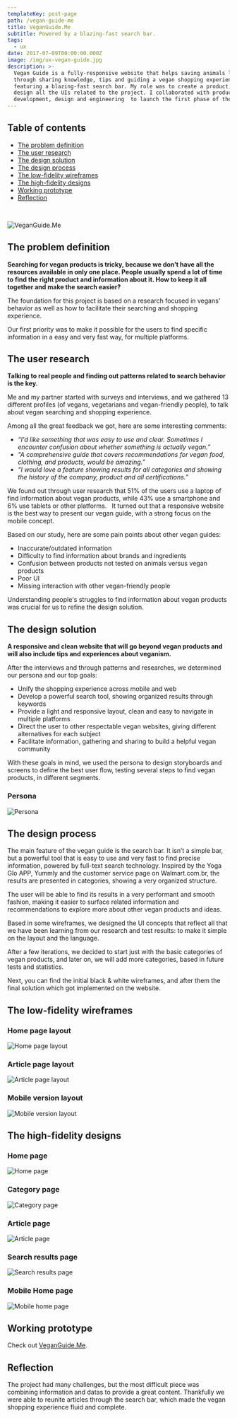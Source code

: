 ```yaml
---
templateKey: post-page
path: /vegan-guide-me
title: VeganGuide.Me
subtitle: Powered by a blazing-fast search bar.
tags:
  - ux
date: 2017-07-09T00:00:00.000Z
image: /img/ux-vegan-guide.jpg
description: >-
  Vegan Guide is a fully-responsive website that helps saving animals lives
  through sharing knowledge, tips and guiding a vegan shopping experience,
  featuring a blazing-fast search bar. My role was to create a product, test and
  design all the UIs related to the project. I collaborated with product
  development, design and engineering  to launch the first phase of the project.
---
```


## Table of contents

- [The problem definition](#the-problem-definition)
- [The user research](#the-user-research)
- [The design solution](#the-design-solution)
- [The design process](#the-design-process)
- [The low-fidelity wireframes](#the-low-fidelity-wireframes)
- [The high-fidelity designs](#the-high-fidelity-designs)
- [Working prototype](#working-prototype)
- [Reflection](#reflection)

<br/>

![VeganGuide.Me](/img/ux-vegan-guide-large.jpg)

<a id="the-problem-definition"></a>
## The problem definition 

**Searching for vegan products is tricky, because we don’t have all the resources available in only one place. People usually spend a lot of time to find the right product and information about it. How to keep it all together and make the search easier?**

The foundation for this project is based on a research focused in vegans' behavior as well as how to facilitate their searching and shopping experience. 

Our first priority was to make it possible for the users to find specific information in a easy and very fast way, for multiple platforms. 

<a id="the-user-research"></a>
## The user research

**Talking to real people and finding out patterns related to search behavior is the key.**

Me and my partner started with surveys and interviews, and we gathered 13 different profiles (of vegans, vegetarians and vegan-friendly people), to talk about vegan searching and shopping experience. 

Among all the great feedback we got, here are some interesting comments:

- *“I'd like something that was easy to use and clear. Sometimes I encounter confusion about whether something is actually vegan.”*  
- *"A comprehensive guide that covers recommendations for vegan food, clothing, and products, would be amazing.”* 
- *“I would love a feature showing results for all categories and showing the history of the company, product and all certifications.”* 

We found out through user research that 51% of the users use a laptop of find information about vegan products, while 43% use a smartphone and 6% use tablets or other platforms.
  
It turned out that a responsive website is the best way to present our vegan guide, with a strong focus on the mobile concept.  

Based on our study, here are some pain points about other vegan guides:

- Inaccurate/outdated information
- Difficulty to find information about brands and ingredients
- Confusion between products not tested on animals versus vegan products
- Poor UI 
- Missing interaction with other vegan-friendly people

Understanding people's struggles to find information about vegan products was crucial for us to refine the design solution.

<a id="the-design-solution"></a>
## The design solution

**A responsive and clean website that will go beyond vegan products and will also include tips and experiences about veganism.**

After the interviews and through patterns and researches, we determined our persona and our top goals:
- Unify the shopping experience across mobile and web
- Develop a powerful search tool, showing organized results through keywords
- Provide a light and responsive layout, clean and easy to navigate in multiple platforms
- Direct the user to other respectable vegan websites, giving different alternatives for each subject
- Facilitate information, gathering and sharing to build a helpful vegan community

With these goals in mind, we used the persona to design storyboards and screens to define the best user flow, testing several steps to find vegan products, in different segments. 

### Persona
![Persona](https://farm5.staticflickr.com/4218/35662538192_c141e98c06_h.jpg)

<a id="the-design-process"></a>
## The design process

The main feature of the vegan guide is the search bar. It isn’t a simple bar, but a powerful tool that is easy to use and very fast to find precise information, powered by full-text search technology. Inspired by the Yoga Glo APP, Yummly and the customer service page on Walmart.com.br, the results are presented in categories, showing a very organized structure. 

The user will be able to find its results in a very performant and smooth fashion, making it easier to surface related information and recommendations to explore more about other vegan products and ideas.  

Based in some wireframes, we designed the UI concepts that reflect all that we have been learning from our research and test results: to make it simple on the layout and the language.  

After a few iterations, we decided to start just with the basic categories of vegan products, and later on, we will add more categories, based in future tests and statistics.  

Next, you can find the initial black & white wireframes, and after them the final solution which got implemented on the website.

<a id="the-low-fidelity-wireframes"></a>
## The low-fidelity wireframes

### Home page layout
![Home page layout](https://farm5.staticflickr.com/4240/35831406215_ea92cb8ffb_h.jpg)

### Article page layout
![Article page layout](https://farm5.staticflickr.com/4284/35790899176_f6f9cfec2e_h.jpg)

### Mobile version layout
![Mobile version layout](https://farm5.staticflickr.com/4212/35831405815_f5508ce80d_h.jpg)

<a id="the-high-fidelity-designs"></a>
## The high-fidelity designs

### Home page
![Home page](https://farm5.staticflickr.com/4257/35790900796_b546d7afea_h.jpg)

### Category page
![Category page](https://farm5.staticflickr.com/4288/35790900606_26b166c131_h.jpg)

### Article page
![Article page](https://farm5.staticflickr.com/4231/35790900996_c67d23efae_h.jpg)

### Search results page
![Search results page](https://farm5.staticflickr.com/4277/35831408195_5ebc5d77ca_h.jpg)

### Mobile Home page
![Mobile home page](/img/ux-vegan-guide-mobile-hp.png)

<a id="working-prototype"></a>
## Working prototype
Check out <a href="http://veganguide.me" target="_blank">VeganGuide.Me</a>.

<a id="reflection"></a>
## Reflection 

The project had many challenges, but the most difficult piece was combining information and datas to provide a great content. Thankfully we were able to reunite articles through the search bar, which made the vegan shopping experience fluid and complete. 
